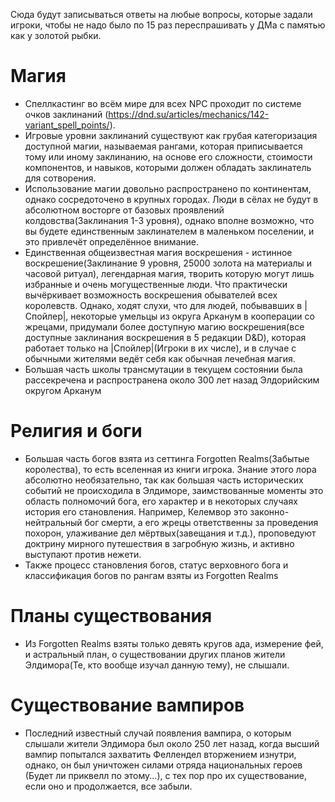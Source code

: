 Сюда будут записываться ответы на любые вопросы, которые задали игроки, чтобы не надо было по 15 раз переспрашивать у ДМа с памятью как у золотой рыбки. 

# Магия
- Спеллкастинг во всём мире для всех NPC проходит по системе очков заклинаний (https://dnd.su/articles/mechanics/142-variant_spell_points/).
- Игровые уровни заклинаний существуют как грубая категоризация доступной магии, называемая рангами, которая приписывается тому или иному заклинанию, на основе его сложности, стоимости компонентов, и навыков, которыми должен обладать заклинатель для сотворения.       
- Использование магии довольно распространено по континентам, однако сосредоточено в крупных городах. Люди в сёлах не будут в абсолютном восторге от базовых проявлений колдовства(Заклинания 1-3 уровня), однако вполне возможно, что вы будете единственным заклинателем в маленьком поселении, и это привлечёт определённое внимание. 
- Единственная общеизвестная магия воскрешения - истинное воскрешение(Заклинание 9 уровня, 25000 золота на материалы и часовой ритуал), легендарная магия, творить которую могут лишь избранные и очень могущественные люди. Что практически вычёркивает возможность воскрешения обывателей всех королевств. Однако, ходят слухи, что для людей, побывавших в |Спойлер|, некоторые умельцы из округа Арканум в кооперации со жрецами, придумали более доступную магию воскрешения(все доступные заклинания воскрешения в 5 редакции D&D), которая работает только на |Спойлер|(Игроки в их числе), и в случае с обычными жителями ведёт себя как обычная лечебная магия.
- Большая часть школы трансмутации в текущем состоянии была рассекречена и распространена около 300 лет назад Элдорийским округом Арканум

# Религия и боги

- Большая часть богов взята из сеттинга Forgotten Realms(Забытые королества), то есть вселенная из книги игрока. Знание этого лора абсолютно необязательно, так как большая часть исторических событий не происходила в Элдиморе, заимствованные моменты это область полномочий бога, его характер и в некоторых случаях история его становления. Например, Келемвор это законно-нейтральный бог смерти, а его жрецы ответственны за проведения похорон, улаживание дел мёртвых(завещания и т.д.), проповедуют доктрину мирного путешествия в загробную жизнь, и активно выступают против нежети.
- Также процесс становления богов, статус верховного бога и классификация богов по рангам взяты из Forgotten Realms

# Планы существования
- Из Forgotten Realms взяты только девять кругов ада, измерение фей, и астральный план, о существовании других планов жители Элдимора(Те, кто вообще изучал данную тему), не слышали. 

# Существование вампиров
- Последний известный случай появления вампира, о которым слышали жители Элдимора был около 250 лет назад, когда высший вампир попытался захватить Феллендел вторжением изнутри, однако, он был уничтожен силами отряда национальных героев (Будет ли приквелл по этому...), с тех пор про их существование, если оно и продолжается, все забыли.    
